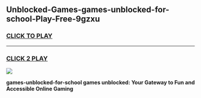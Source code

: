 
## Unblocked-Games-games-unblocked-for-school-Play-Free-9gzxu
<h3>
<a href="https://premium76.site?title=games-unblocked-for-school&ref=17A">CLICK TO PLAY</a></h3>
<hr>

<h3>
<a href="https://premium76.site?title=games-unblocked-for-school&ref=17A">CLICK 2 PLAY</a>
  
</h3>

<a href="https://premium76.site?title=games-unblocked-for-school&ref=17A"><img src="https://clearcache.store/games.png"></a>


**games-unblocked-for-school games unblocked: Your Gateway to Fun and Accessible Online Gaming**
